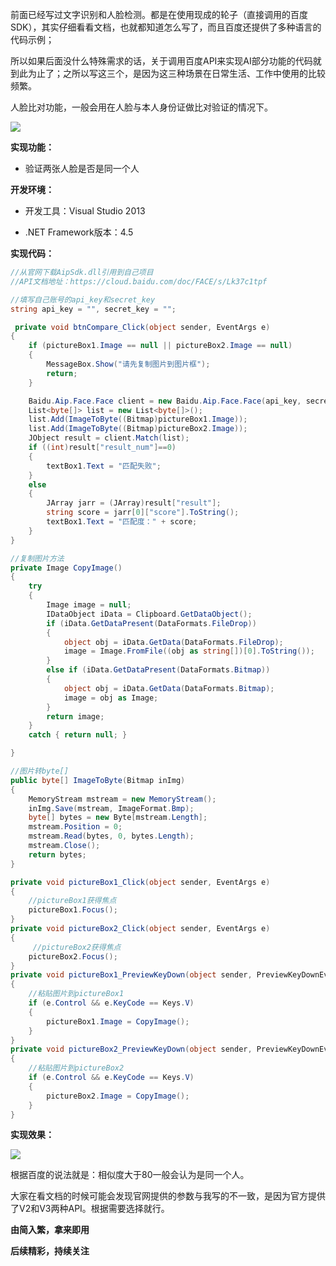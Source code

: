 前面已经写过文字识别和人脸检测。都是在使用现成的轮子（直接调用的百度SDK），其实仔细看看文档，也就都知道怎么写了，而且百度还提供了多种语言的代码示例；

所以如果后面没什么特殊需求的话，关于调用百度API来实现AI部分功能的代码就到此为止了；之所以写这三个，是因为这三种场景在日常生活、工作中使用的比较频繁。

人脸比对功能，一般会用在人脸与本人身份证做比对验证的情况下。

![](https://img1.d9tools.com/2022/01/0301.jpg)

**实现功能：**

- 验证两张人脸是否是同一个人

**开发环境：**

- 开发工具：Visual Studio 2013

- .NET Framework版本：4.5

**实现代码：**

```C#
//从官网下载AipSdk.dll引用到自己项目
//API文档地址：https://cloud.baidu.com/doc/FACE/s/Lk37c1tpf

//填写自己账号的api_key和secret_key
string api_key = "", secret_key = "";

 private void btnCompare_Click(object sender, EventArgs e)
{
    if (pictureBox1.Image == null || pictureBox2.Image == null)
    {
        MessageBox.Show("请先复制图片到图片框");
        return;
    }

    Baidu.Aip.Face.Face client = new Baidu.Aip.Face.Face(api_key, secret_key);
    List<byte[]> list = new List<byte[]>();
    list.Add(ImageToByte((Bitmap)pictureBox1.Image));
    list.Add(ImageToByte((Bitmap)pictureBox2.Image));
    JObject result = client.Match(list);
    if ((int)result["result_num"]==0)
    {
        textBox1.Text = "匹配失败";
    }
    else
    {
        JArray jarr = (JArray)result["result"];
        string score = jarr[0]["score"].ToString();
        textBox1.Text = "匹配度：" + score;
    }
}

//复制图片方法
private Image CopyImage()
{
    try
    {
        Image image = null;
        IDataObject iData = Clipboard.GetDataObject();
        if (iData.GetDataPresent(DataFormats.FileDrop))
        {
            object obj = iData.GetData(DataFormats.FileDrop);
            image = Image.FromFile((obj as string[])[0].ToString());
        }
        else if (iData.GetDataPresent(DataFormats.Bitmap))
        {
            object obj = iData.GetData(DataFormats.Bitmap);
            image = obj as Image;
        }
        return image;
    }
    catch { return null; }

}

//图片转byte[]
public byte[] ImageToByte(Bitmap inImg)
{
    MemoryStream mstream = new MemoryStream();
    inImg.Save(mstream, ImageFormat.Bmp);
    byte[] bytes = new Byte[mstream.Length];
    mstream.Position = 0;
    mstream.Read(bytes, 0, bytes.Length);
    mstream.Close();
    return bytes;
}

private void pictureBox1_Click(object sender, EventArgs e)
{
    //pictureBox1获得焦点
    pictureBox1.Focus();
}
private void pictureBox2_Click(object sender, EventArgs e)
{
     //pictureBox2获得焦点
    pictureBox2.Focus();
}
private void pictureBox1_PreviewKeyDown(object sender, PreviewKeyDownEventArgs e)
{
    //粘贴图片到pictureBox1
    if (e.Control && e.KeyCode == Keys.V)
    {
        pictureBox1.Image = CopyImage();
    }
}
private void pictureBox2_PreviewKeyDown(object sender, PreviewKeyDownEventArgs e)
{
    //粘贴图片到pictureBox2
    if (e.Control && e.KeyCode == Keys.V)
    {
        pictureBox2.Image = CopyImage();
    }
}
```

**实现效果：**

![](https://img1.d9tools.com/2022/01/0302.gif)

根据百度的说法就是：相似度大于80一般会认为是同一个人。

大家在看文档的时候可能会发现官网提供的参数与我写的不一致，是因为官方提供了V2和V3两种API。根据需要选择就行。

**由简入繁，拿来即用**

**后续精彩，持续关注**